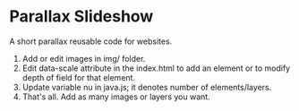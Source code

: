 # Parallax Slideshow
A short parallax reusable code for websites.


1. Add or edit images in img/ folder.
2. Edit data-scale attribute in the index.html to add an element or to modify depth of field for that element.
3. Update variable nu in java.js; it denotes number of elements/layers.
4. That's all. Add as many images or layers you want.
